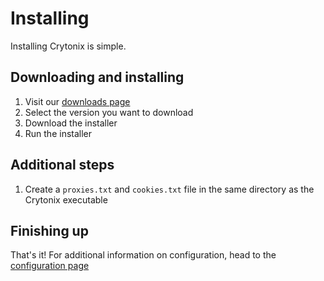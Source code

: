 # Installing

Installing Crytonix is simple.

## Downloading and installing

1. Visit our [downloads page](https://www.crytonix.net/download)
2. Select the version you want to download
3. Download the installer
4. Run the installer

## Additional steps

1. Create a `proxies.txt` and `cookies.txt` file in the same directory as the Crytonix executable

## Finishing up

That's it! For additional information on configuration, head to the [configuration page](../configuration/README.md)